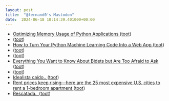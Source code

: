 ```yaml
---
layout: post
title:  "@fernand0's Mastodon"
date:  2024-06-18 10:14:39.401000+00:00
---
```

*  [Optimizing Memory Usage of Python Applications ](https://dev.to/martinheinz/optimizing-memory-usage-of-python-applications-2hh) ([toot](https://mastodon.social/@fernand0/112637095404785975))
*  [ ](https://mastodon.social/@rb3n) ([toot](https://mastodon.social/@fernand0/112637072122791179))
*  [How to Turn Your Python Machine Learning Code Into a Web App ](https://dev.to/code_jedi/how-to-turn-your-python-machine-learning-code-into-a-web-app-2hf) ([toot](https://mastodon.social/@fernand0/112636915425777045))
*  [ ](https://floss.social/@jgbarah) ([toot](https://mastodon.social/@fernand0/112636794141379130))
*  [ ](https://mastodon.social/@vrruiz) ([toot](https://mastodon.social/@fernand0/112636791718055574))
*  [Everything You Want to Know About Bidets but Are Too Afraid to Ask ](https://www.domino.com/content/bidet-benefits) ([toot](https://mastodon.social/@fernand0/112636601852240723))
*  [ ](https://fedi.gvisoc.com/@gabriel) ([toot](https://mastodon.social/@fernand0/112636364734470053))
*  [Idealista caído.. ](https://mastodon.social/@fernand0/112636263908022203) ([toot](https://mastodon.social/@fernand0/112636263908022203))
*  [Rent prices keep rising—here are the 25 most expensive U.S. cities to rent a 1-bedroom apartment ](https://www.cnbc.com/2022/02/28/the-25-most-expensive-us-cities-to-rent-a-1-bedroom-apartment.htm) ([toot](https://mastodon.social/@fernand0/112634988453017830))
*  [Rescatada.  ](https://avecesunafoto.wordpress.com/2024/06/17/rescatada) ([toot](https://mastodon.social/@fernand0/112633171943243728))
